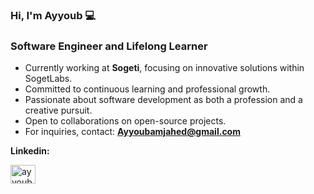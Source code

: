 <h3>Hi, I'm Ayyoub 💻</h3>
<h3>Software Engineer and Lifelong Learner  </h3>

- Currently working at **Sogeti**, focusing on innovative solutions within SogetLabs.  
- Committed to continuous learning and professional growth.  
- Passionate about software development as both a profession and a creative pursuit.  
- Open to collaborations on open-source projects.  
- For inquiries, contact: **Ayyoubamjahed@gmail.com** 

**Linkedin:**
<p align="left">
<a href="https://linkedin.com/in/ayyoub-amjahed-abed" target="blank"><img align="center" src="https://raw.githubusercontent.com/rahuldkjain/github-profile-readme-generator/master/src/images/icons/Social/linked-in-alt.svg" alt="ayyoub amjahed abed" height="30" width="40" /></a>
</p>
